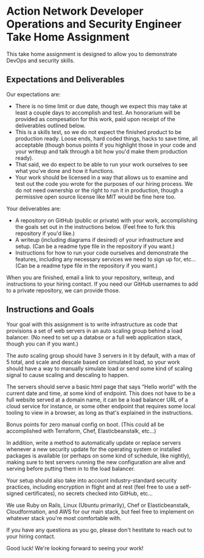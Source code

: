 # Action Network Developer Operations and Security Engineer Take Home Assignment

This take home assignment is designed to allow you to demonstrate DevOps and security skills. 

## Expectations and Deliverables

Our expectations are:

* There is no time limit or due date, though we expect this may take at least a couple days to accomplish and test. An honorarium will be provided as compesation for this work, paid upon receipt of the deliverables outlined below.
* This is a skills test, so we do not expect the finished product to be production ready. Loose ends, hard coded things, hacks to save time, all acceptable (though bonus points if you highlight those in your code and your writeup and talk through a bit how you'd make them production ready).
* That said, we do expect to be able to run your work ourselves to see what you've done and how it functions.
* Your work should be licensed in a way that allows us to examine and test out the code you wrote for the purposes of our hiring process. We do not need ownership or the right to run it in production, though a permissive open source license like MIT would be fine here too.

Your deliverables are:

* A repository on GitHub (public or private) with your work, accomplishing the goals set out in the instructions below. (Feel free to fork this repository if you'd like.)
* A writeup (including diagrams if desired) of your infrastructure and setup. (Can be a readme type file in the repository if you want.)
* Instructions for how to run your code ourselves and demonstrate the features, including any necessary services we need to sign up for, etc... (Can be a readme type file in the repository if you want.)

When you are finished, email a link to your repository, writeup, and instructions to your hiring contact. If you need our GitHub usernames to add to a private repository, we can provide those.

## Instructions and Goals

Your goal with this assignment is to write infrastructure as code that provisions a set of web servers in an auto scaling group behind a load balancer. (No need to set up a databse or a full web application stack, though you can if you want.)

The auto scaling group should have 3 servers in it by default, with a max of 5 total, and scale and descale based on simulated load, so your work should have a way to manually simulate load or send some kind of scaling signal to cause scaling and descaling to happen. 

The servers should serve a basic html page that says “Hello world” with the current date and time, at some kind of endpoint. This does not have to be a full website served at a domain name, it can be a load balancer URL of a cloud service for instance, or some other endpoint that requires some local tooling to view in a browser, as long as that's explained in the instructions. 

Bonus points for zero manual config on boot. (This could all be accomplished with Terraform, Chef, Elasticbeanstalk, etc...)

In addition, write a method to automatically update or replace servers whenever a new security update for the operating system or installed packages is available (or perhaps on some kind of schedule, like nightly), making sure to test servers running the new configuration are alive and serving before putting them in to the load balancer.

Your setup should also take into account industry-standard security practices, including encryption in flight and at rest (feel free to use a self-signed certificates), no secrets checked into GitHub, etc...

We use Ruby on Rails, Linux (Ubuntu primarily), Chef or Elasticbeanstalk, Cloudformation, and AWS for our main stack, but feel free to implement on whatever stack you're most comfortable with.

If you have any questions as you go, please don't hestitate to reach out to your hiring contact.

Good luck! We're looking forward to seeing your work!
